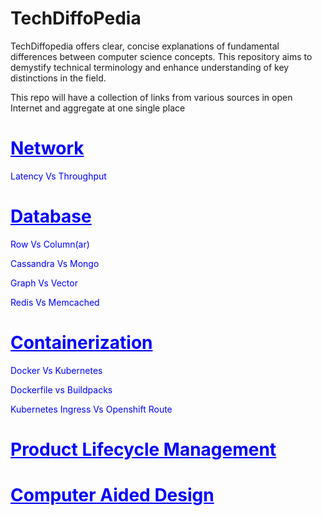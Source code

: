 # TechDiffoPedia
TechDiffopedia offers clear, concise explanations of fundamental differences between computer science concepts. This repository aims to demystify technical terminology and enhance understanding of key distinctions in the field.

This repo will have a collection of links from various sources in open Internet and aggregate at one single place

<h1 style="color:blue; text-decoration: underline; font-weight: bold;">Network</h1>
<p>
    <a href="https://aws.amazon.com/compare/the-difference-between-throughput-and-latency/" target="_blank" style="color:blue; text-decoration: none;">Latency Vs Throughput</a>
</p>
<h1 style="color:blue; text-decoration: underline; font-weight: bold;">Database</h1>
    <p>
      <a href="https://dataschool.com/data-modeling-101/row-vs-column-oriented-databases/" target="_blank" style="color:blue; text-decoration: none;">Row Vs Column(ar)</a>
    </p>
    <p>
      <a href="https://www.mongodb.com/resources/compare/cassandra-vs-mongodb" target="_blank" style="color:blue; text-decoration: none;">Cassandra Vs Mongo</a>
    </p>
    <p>
      <a href="https://www.elastic.co/blog/vector-database-vs-graph-database" target="_blank" style="color:blue; text-decoration: none;">Graph Vs Vector</a>
    </p>
    <p>
      <a href="https://www.imaginarycloud.com/blog/redis-vs-memcached" target="_blank" style="color:blue; text-decoration: none;">Redis Vs Memcached</a>
    </p>
    
<h1 style="color:blue; text-decoration: underline; font-weight: bold;">Containerization</h1>
    <p>
      <a href="https://www.atlassian.com/microservices/microservices-architecture/kubernetes-vs-docker" target="_blank" style="color:blue; text-decoration: none;">Docker Vs Kubernetes</a>
    </p>
    <p>
      <a href="https://medium.com/@michael.vittrup.larsen/dockerfiles-vs-cloud-native-buildpacks-8acf8149dea1" target="_blank" style="color:blue; text-decoration: none;">Dockerfile vs Buildpacks</a>
    </p>
    <p>
      <a href="https://www.redhat.com/en/blog/kubernetes-ingress-vs-openshift-route" target="_blank" style="color:blue; text-decoration: none;">Kubernetes Ingress Vs Openshift Route</a>
    </p>
<h1 style="color:blue; text-decoration: underline; font-weight: bold;">Product Lifecycle Management</h1>
<h1 style="color:blue; text-decoration: underline; font-weight: bold;">Computer Aided Design</h1>



